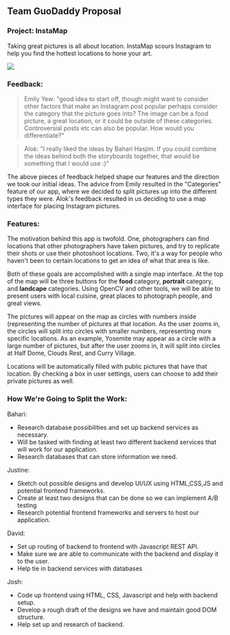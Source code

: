 ## Team GuoDaddy Proposal


### Project: InstaMap

Taking great pictures is all about location. InstaMap scours Instagram to help you find the hottest locations to hone your art. 

![](http://i.imgur.com/0otoCaw.jpg)


### Feedback:

> Emily Yew: "good idea to start off, though might want to consider other factors that make an Instagram post popular
perhaps consider the category that the picture goes into? The image can be a food picture, a great location, or it could be outside of these categories. Controversial posts etc can also be popular. How would you differentiate?"


> Alok: "I really liked the ideas by Bahari Hasjim. If you could combine the ideas behind both the storyboards together, that would be something that I would use :)"

The above pieces of feedback helped shape our features and the direction we took our initial ideas. The advice from Emily resulted in the "Categories" feature of our app, where we decided to split pictures up into the different types they were. Alok's feedback resulted in us deciding to use a map interface for placing Instagram pictures.  

### Features: 


The motivation behind this app is twofold. One, photographers can find locations that other photographers have taken pictures, and try to replicate their shots or use their photoshoot locations. Two, it's a way for people who haven't been to certain locations to get an idea of what that area is like.

Both of these goals are accomplished with a single map interface. At the top of the map will be three buttons for the **food** category, **portrait** category, and **landcape** categories. Using OpenCV and other tools, we will be able to present users with local cuisine, great places to photograph people, and great views. 

The pictures will appear on the map as circles with numbers inside (representing the number of pictures at that location. As the user zooms in, the circles will split into circles with smaller numbers, representing more specific locations. As an example, Yosemite may appear as a circle with a large number of pictures, but after the user zooms in, it will split into circles at Half Dome, Clouds Rest, and Curry Village.

Locations will be automatically filled with public pictures that have that location. By checking a box in user settings, users can choose to add their private pictures as well. 



### How We're Going to Split the Work: 


Bahari: 
  - Research database possibilities and set up backend services as necessary.
  - Will be tasked with finding at least two different backend services that will work for our application.
  - Research databases that can store information we need.
  
Justine: 
  - Sketch out possible designs and develop UI/UX using HTML,CSS,JS and potential frontend frameworks.
  - Create at least two designs that can be done so we can implement A/B testing
  - Research potential frontend frameworks and servers to host our application.
  
David: 
  - Set up routing of backend to frontend with Javascript REST API.
  - Make sure we are able to communicate with the backend and display it to the user.
  - Help tie in backend services with databases
  
Josh: 
  - Code up frontend using HTML, CSS, Javascript and help with backend setup.
  - Develop a rough draft of the designs we have and maintain good DOM structure.
  - Help set up and research of backend.
